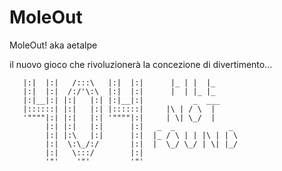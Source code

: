﻿MoleOut
=======

MoleOut! aka aetalpe

il nuovo gioco che rivoluzionerà la concezione di divertimento... 


       |:|  |:|   /:::\   |:|  |:|      |_ | |  |_
       |:|  |:|  /:/'\:\  |:|  |:|      |  | |_ |_
       |:|__|:| |:|   |:| |:|__|:|           _  ___
       |::::::| |:|   |:| |::::::|     |\ | / \  |
       '""""|:| |:|   |:| '""""|:|     | \| \_/  |
            |:| |:|   |:|      |:|   _  _            _
            |:| |:\   |:|      |:|  |_ / \ | | |\ | | \
            |:|  \:\_/:/       |:|  |  \_/ \_/ | \| |_/
            |:|   \:::/        |:|
            '"'    '"'         '"'
